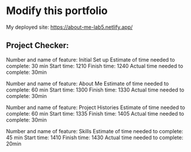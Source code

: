 # Modify this portfolio

My deployed site: https://about-me-lab5.netlify.app/

## Project Checker:

Number and name of feature: Initial Set up
Estimate of time needed to complete: 30 min
Start time: 1210
Finish time: 1240
Actual time needed to complete: 30min

Number and name of feature: About Me
Estimate of time needed to complete: 60 min
Start time: 1300
Finish time: 1330
Actual time needed to complete: 30min

Number and name of feature: Project Histories
Estimate of time needed to complete: 60 min
Start time: 1335
Finish time: 1405
Actual time needed to complete: 30min

Number and name of feature: Skills
Estimate of time needed to complete: 45 min
Start time: 1410
Finish time: 1430
Actual time needed to complete: 20min
